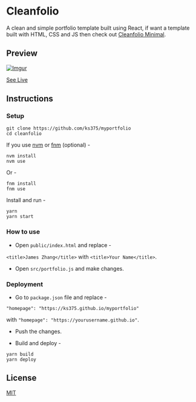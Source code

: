 # Cleanfolio

A clean and simple portfolio template built using React, if want a template built with HTML, CSS and JS then check out [Cleanfolio Minimal]().

## Preview

[![Imgur](https://imgur.com/FwDMNEM.gif)](https://ks375.github.io/myportfolio)

[See Live](https://ks375.github.io/myportfolio)

## Instructions

### Setup

```shell
git clone https://github.com/ks375/myportfolio
cd cleanfolio
```

If you use [nvm](https://github.com/nvm-sh/nvm) or [fnm](https://github.com/Schniz/fnm) (optional) -

```shell
nvm install
nvm use
```

Or -

```shell
fnm install
fnm use
```

Install and run -

```shell
yarn
yarn start
```

### How to use

- Open `public/index.html` and replace -

`<title>James Zhang</title>` with `<title>Your Name</title>`.

- Open `src/portfolio.js` and make changes.

### Deployment

- Go to `package.json` file and replace -

`"homepage": "https://ks375.github.io/myportfolio"`

with `"homepage": "https://yourusername.github.io"`.

- Push the changes.

- Build and deploy -

```shell
yarn build
yarn deploy
```

## License

[MIT](https://choosealicense.com/licenses/mit/)
